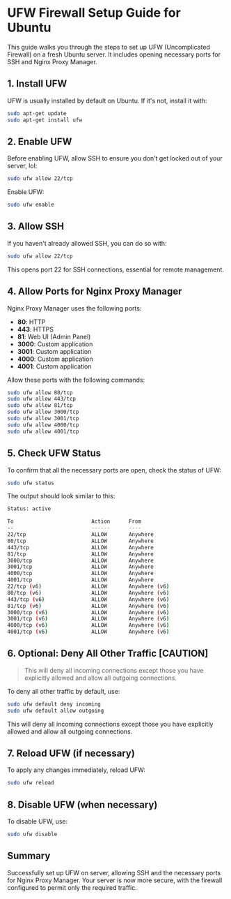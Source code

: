 # UFW Firewall Setup Guide for Ubuntu

This guide walks you through the steps to set up UFW (Uncomplicated Firewall) on a fresh Ubuntu server. It includes opening necessary ports for SSH and Nginx Proxy Manager.

## 1. Install UFW

UFW is usually installed by default on Ubuntu. If it's not, install it with:

```bash
sudo apt-get update
sudo apt-get install ufw
```

## 2. Enable UFW

Before enabling UFW, allow SSH to ensure you don’t get locked out of your server, lol:

```bash
sudo ufw allow 22/tcp
```

Enable UFW:

```bash
sudo ufw enable
```

## 3. Allow SSH

If you haven't already allowed SSH, you can do so with:

```bash
sudo ufw allow 22/tcp
```

This opens port 22 for SSH connections, essential for remote management.

## 4. Allow Ports for Nginx Proxy Manager

Nginx Proxy Manager uses the following ports:

- **80**: HTTP
- **443**: HTTPS
- **81**: Web UI (Admin Panel)
- **3000**: Custom application
- **3001**: Custom application
- **4000**: Custom application
- **4001**: Custom application

Allow these ports with the following commands:

```bash
sudo ufw allow 80/tcp
sudo ufw allow 443/tcp
sudo ufw allow 81/tcp
sudo ufw allow 3000/tcp
sudo ufw allow 3001/tcp
sudo ufw allow 4000/tcp
sudo ufw allow 4001/tcp
```

## 5. Check UFW Status

To confirm that all the necessary ports are open, check the status of UFW:

```bash
sudo ufw status
```

The output should look similar to this:

```bash
Status: active

To                         Action      From
--                         ------      ----
22/tcp                     ALLOW       Anywhere
80/tcp                     ALLOW       Anywhere
443/tcp                    ALLOW       Anywhere
81/tcp                     ALLOW       Anywhere
3000/tcp                   ALLOW       Anywhere
3001/tcp                   ALLOW       Anywhere
4000/tcp                   ALLOW       Anywhere
4001/tcp                   ALLOW       Anywhere
22/tcp (v6)                ALLOW       Anywhere (v6)
80/tcp (v6)                ALLOW       Anywhere (v6)
443/tcp (v6)               ALLOW       Anywhere (v6)
81/tcp (v6)                ALLOW       Anywhere (v6)
3000/tcp (v6)              ALLOW       Anywhere (v6)
3001/tcp (v6)              ALLOW       Anywhere (v6)
4000/tcp (v6)              ALLOW       Anywhere (v6)
4001/tcp (v6)              ALLOW       Anywhere (v6)
```

## 6. Optional: Deny All Other Traffic [CAUTION]

> This will deny all incoming connections except those you have explicitly allowed and allow all outgoing connections.

To deny all other traffic by default, use:

```bash
sudo ufw default deny incoming
sudo ufw default allow outgoing
```

This will deny all incoming connections except those you have explicitly allowed and allow all outgoing connections.

## 7. Reload UFW (if necessary)

To apply any changes immediately, reload UFW:

```bash
sudo ufw reload
```

## 8. Disable UFW (when necessary)

To disable UFW, use:

```bash
sudo ufw disable
```

## Summary

Successfully set up UFW on server, allowing SSH and the necessary ports for Nginx Proxy Manager. Your server is now more secure, with the firewall configured to permit only the required traffic.
